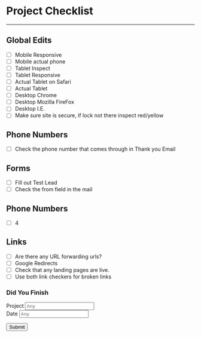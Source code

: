 # <i class="far fa-check-square"></i> Project Checklist
***

## Global Edits
- [ ] Mobile Responsive
- [ ] Mobile actual phone
- [ ] Tablet Inspect
- [ ] Tablet Responsive
- [ ] Actual Tablet on Safari
- [ ] Actual Tablet
- [ ] Desktop Chrome
- [ ] Desktop Mozilla FireFox
- [ ] Desktop I.E.
- [ ] Make sure site is secure, if lock not there inspect red/yellow

## Phone Numbers
- [ ] Check the phone number that comes through in Thank you Email

## Forms
- [ ] Fill out Test Lead
- [ ] Check the from field in the mail

## Phone Numbers
- [ ] 4

## Links 
- [ ] Are there any URL forwarding urls?
- [ ] Google Redirects
- [ ] Check that any landing pages are live.
- [ ] Use both link checkers for broken links

<div id="logform">
    <form method="POST" action="https://wt-ad210117ae0763755b5eff02713bca3c-0.sandbox.auth0-extend.com/checklist-log">
    <h3>Did You Finish</h3>
    <div class="row columns">
      <label>Project
        <input type="text" name="Project" placeholder="Any">
      </label>
    </div>
    <div class="columns small-6">
        <label>Date
        <input type="text" name="Date" placeholder="Any">
      </label>
      </div>
    </div>
    <input type="submit" name="submit"> 
 </form>
</div>
